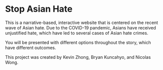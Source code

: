 # Stop Asian Hate

This is a narrative-based, interactive website that is centered on the recent wave of Asian hate. Due to the COVID-19 pandemic, Asians have received unjustified hate, which have led to several cases of Asian hate crimes.

You will be presented with different options throughout the story, which have different outcomes.

This project was created by Kevin Zhong, Bryan Kuncahyo, and Nicolas Wong.
